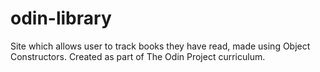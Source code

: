 # odin-library
Site which allows user to track books they have read, made using Object Constructors. Created as part of The Odin Project curriculum.

